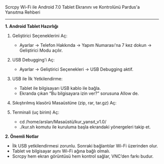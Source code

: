 Scrcpy Wi-Fi ile Android 7.0 Tablet Ekranını ve Kontrolünü Pardus'a Yansıtma Rehberi

---

**1. Android Tablet Hazırlığı**

1. Geliştirici Seçeneklerini Aç:

   - Ayarlar → Telefon Hakkında → Yapım Numarası'na 7 kez dokun → Geliştirici Modu açılır.

2. USB Debugging'i Aç:

   - Ayarlar → Geliştirici Seçenekleri → USB Debugging aktif.

3. USB ile İlk Yetkilendirme:

   - Tablet ile bilgisayarı USB kablo ile bağla.
   - Ekranda çıkan “Bu bilgisayara izin ver?” sorusuna Allow de.

4. Sıkıştırılmış klasörü Masaüstüne (zip, rar, tar.gz) Aç:

5. Terminali (uç birim) Aç:

   - cd /home/arslan/Masaüstü/kur_yansıt_v1.0/
   - ./kur.sh komutu ile kuruluma başla ekrandaki yönergeleri takip et.


**2. Önemli Notlar**

- İlk USB yetkilendirmesi zorunlu. Sonraki bağlantılar Wi-Fi üzerinden olur.
- Tablet ve bilgisayar aynı Wi-Fi ağına bağlı olmalı.
- Scrcpy hem ekran görüntüsü hem kontrol sağlar, VNC’den farkı budur.

